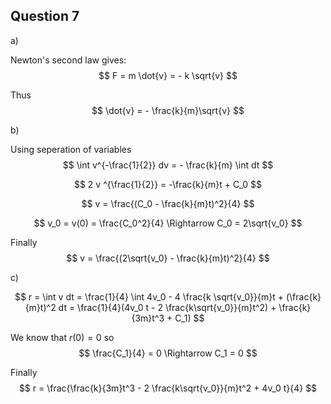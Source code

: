 ## Question 7

a)

Newton's second law gives:
$$
F = m \dot{v} = - k \sqrt{v}
$$

Thus 
$$
\dot{v} = - \frac{k}{m}\sqrt{v}
$$

b)

Using seperation of variables
$$
\int v^{-\frac{1}{2}} dv = - \frac{k}{m} \int dt
$$

$$
2 v ^{\frac{1}{2}} = -\frac{k}{m}t + C_0
$$

$$
v = \frac{(C_0 - \frac{k}{m}t)^2}{4}
$$

$$
v_0 = v(0) = \frac{C_0^2}{4} \Rightarrow C_0 = 2\sqrt{v_0}
$$

Finally
$$
v = \frac{(2\sqrt{v_0} - \frac{k}{m}t)^2}{4}
$$

c)

$$
r = \int v dt = \frac{1}{4} \int 4v_0 - 4 \frac{k \sqrt{v_0}}{m}t + (\frac{k}{m}t)^2 dt = \frac{1}{4}(4v_0 t - 2 \frac{k\sqrt{v_0}}{m}t^2) + \frac{k}{3m}t^3 + C_1)
$$

We know that $r(0) = 0$ so
$$
\frac{C_1}{4} = 0 \Rightarrow C_1 = 0
$$

Finally
$$
r = \frac{\frac{k}{3m}t^3 - 2 \frac{k\sqrt{v_0}}{m}t^2 + 4v_0 t}{4}
$$
